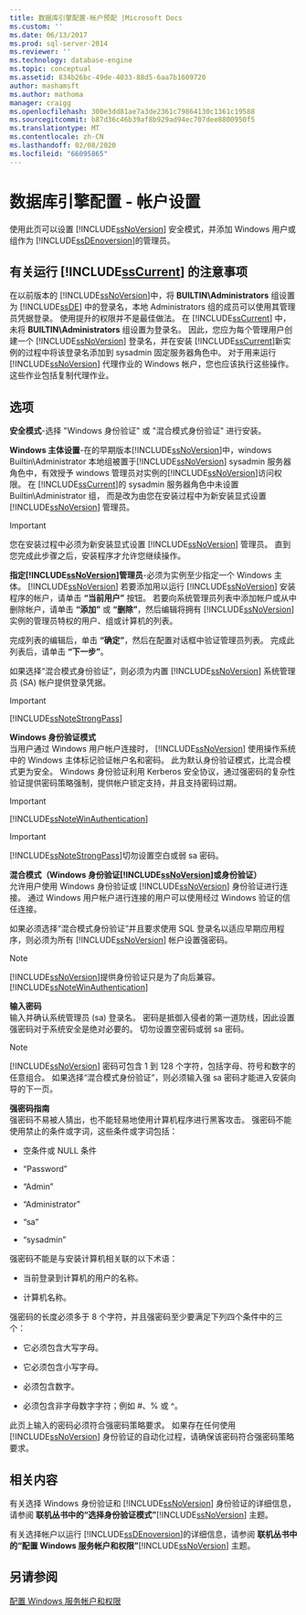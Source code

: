 ```yaml
---
title: 数据库引擎配置-帐户预配 |Microsoft Docs
ms.custom: ''
ms.date: 06/13/2017
ms.prod: sql-server-2014
ms.reviewer: ''
ms.technology: database-engine
ms.topic: conceptual
ms.assetid: 834b26bc-49de-4033-88d5-6aa7b1609720
author: mashamsft
ms.author: mathoma
manager: craigg
ms.openlocfilehash: 300e3dd81ae7a3de2361c79864130c1361c19588
ms.sourcegitcommit: b87d36c46b39af8b929ad94ec707dee8800950f5
ms.translationtype: MT
ms.contentlocale: zh-CN
ms.lasthandoff: 02/08/2020
ms.locfileid: "66095865"
---
```

# <a name="database-engine-configuration---account-provisioning"></a>数据库引擎配置 - 帐户设置
  使用此页可以设置 [!INCLUDE[ssNoVersion](../../includes/ssnoversion-md.md)] 安全模式，并添加 Windows 用户或组作为 [!INCLUDE[ssDEnoversion](../../includes/ssdenoversion-md.md)]的管理员。  
  
## <a name="considerations-for-running-includesscurrentincludessscurrent-mdmd"></a>有关运行 [!INCLUDE[ssCurrent](../../includes/sscurrent-md.md)] 的注意事项  
 在以前版本的 [!INCLUDE[ssNoVersion](../../includes/ssnoversion-md.md)]中，将 **BUILTIN\Administrators** 组设置为 [!INCLUDE[ssDE](../../includes/ssde-md.md)] 中的登录名，本地 Administrators 组的成员可以使用其管理员凭据登录。 使用提升的权限并不是最佳做法。 在 [!INCLUDE[ssCurrent](../../includes/sscurrent-md.md)] 中，未将 **BUILTIN\Administrators** 组设置为登录名。 因此，您应为每个管理用户创建一个 [!INCLUDE[ssNoVersion](../../includes/ssnoversion-md.md)] 登录名，并在安装 [!INCLUDE[ssCurrent](../../includes/sscurrent-md.md)]新实例的过程中将该登录名添加到 sysadmin 固定服务器角色中。 对于用来运行 [!INCLUDE[ssNoVersion](../../includes/ssnoversion-md.md)] 代理作业的 Windows 帐户，您也应该执行这些操作。 这些作业包括复制代理作业。  
  
## <a name="options"></a>选项  
 **安全模式**-选择 "Windows 身份验证" 或 "混合模式身份验证" 进行安装。  
  
 **Windows 主体设置**-在的早期版本[!INCLUDE[ssNoVersion](../../includes/ssnoversion-md.md)]中，windows Builtin\Administrator 本地组被置于[!INCLUDE[ssNoVersion](../../includes/ssnoversion-md.md)] sysadmin 服务器角色中，有效授予 windows 管理员对实例的[!INCLUDE[ssNoVersion](../../includes/ssnoversion-md.md)]访问权限。 在 [!INCLUDE[ssCurrent](../../includes/sscurrent-md.md)]的 sysadmin 服务器角色中未设置 Builtin\Administrator 组， 而是改为由您在安装过程中为新安装显式设置 [!INCLUDE[ssNoVersion](../../includes/ssnoversion-md.md)] 管理员。  
  
> [!IMPORTANT]  
>  您在安装过程中必须为新安装显式设置 [!INCLUDE[ssNoVersion](../../includes/ssnoversion-md.md)] 管理员。 直到您完成此步骤之后，安装程序才允许您继续操作。  
  
 **指定[!INCLUDE[ssNoVersion](../../includes/ssnoversion-md.md)]管理员**-必须为实例至少指定一个 Windows 主体。 [!INCLUDE[ssNoVersion](../../includes/ssnoversion-md.md)] 若要添加用以运行 [!INCLUDE[ssNoVersion](../../includes/ssnoversion-md.md)] 安装程序的帐户，请单击 **“当前用户”** 按钮。 若要向系统管理员列表中添加帐户或从中删除帐户，请单击 **“添加”** 或 **“删除”**，然后编辑将拥有 [!INCLUDE[ssNoVersion](../../includes/ssnoversion-md.md)]实例的管理员特权的用户、组或计算机的列表。  
  
 完成列表的编辑后，单击 **“确定”**，然后在配置对话框中验证管理员列表。 完成此列表后，请单击 **“下一步”**。  
  
 如果选择“混合模式身份验证”，则必须为内置 [!INCLUDE[ssNoVersion](../../includes/ssnoversion-md.md)] 系统管理员 (SA) 帐户提供登录凭据。  
  
> [!IMPORTANT]  
>  [!INCLUDE[ssNoteStrongPass](../../includes/ssnotestrongpass-md.md)]  
  
 **Windows 身份验证模式**  
 当用户通过 Windows 用户帐户连接时， [!INCLUDE[ssNoVersion](../../includes/ssnoversion-md.md)] 使用操作系统中的 Windows 主体标记验证帐户名和密码。 此为默认身份验证模式，比混合模式更为安全。 Windows 身份验证利用 Kerberos 安全协议，通过强密码的复杂性验证提供密码策略强制，提供帐户锁定支持，并且支持密码过期。  
  
> [!IMPORTANT]  
>  [!INCLUDE[ssNoteWinAuthentication](../../includes/ssnotewinauthentication-md.md)]  
  
> [!IMPORTANT]  
>  [!INCLUDE[ssNoteStrongPass](../../includes/ssnotestrongpass-md.md)]切勿设置空白或弱 sa 密码。  
  
 **混合模式（Windows 身份验证[!INCLUDE[ssNoVersion](../../includes/ssnoversion-md.md)]或身份验证）**  
 允许用户使用 Windows 身份验证或 [!INCLUDE[ssNoVersion](../../includes/ssnoversion-md.md)] 身份验证进行连接。 通过 Windows 用户帐户进行连接的用户可以使用经过 Windows 验证的信任连接。  
  
 如果必须选择“混合模式身份验证”并且要求使用 SQL 登录名以适应早期应用程序，则必须为所有 [!INCLUDE[ssNoVersion](../../includes/ssnoversion-md.md)] 帐户设置强密码。  
  
> [!NOTE]  
>  [!INCLUDE[ssNoVersion](../../includes/ssnoversion-md.md)]提供身份验证只是为了向后兼容。 [!INCLUDE[ssNoteWinAuthentication](../../includes/ssnotewinauthentication-md.md)]  
  
 **输入密码**  
 输入并确认系统管理员 (sa) 登录名。 密码是抵御入侵者的第一道防线，因此设置强密码对于系统安全是绝对必要的。 切勿设置空密码或弱 sa 密码。  
  
> [!NOTE]  
>  
  [!INCLUDE[ssNoVersion](../../includes/ssnoversion-md.md)] 密码可包含 1 到 128 个字符，包括字母、符号和数字的任意组合。 如果选择“混合模式身份验证”，则必须输入强 sa 密码才能进入安装向导的下一页。  
  
 **强密码指南**  
 强密码不易被人猜出，也不能轻易地使用计算机程序进行黑客攻击。 强密码不能使用禁止的条件或字词，这些条件或字词包括：  
  
-   空条件或 NULL 条件  
  
-   “Password”  
  
-   “Admin”  
  
-   “Administrator”  
  
-   “sa”  
  
-   “sysadmin”  
  
 强密码不能是与安装计算机相关联的以下术语：  
  
-   当前登录到计算机的用户的名称。  
  
-   计算机名称。  
  
 强密码的长度必须多于 8 个字符，并且强密码至少要满足下列四个条件中的三个：  
  
-   它必须包含大写字母。  
  
-   它必须包含小写字母。  
  
-   必须包含数字。  
  
-   必须包含非字母数字字符；例如 #、% 或 ^。  
  
 此页上输入的密码必须符合强密码策略要求。 如果存在任何使用 [!INCLUDE[ssNoVersion](../../includes/ssnoversion-md.md)] 身份验证的自动化过程，请确保该密码符合强密码策略要求。  
  
## <a name="related-content"></a>相关内容  
 有关选择 Windows 身份验证和 [!INCLUDE[ssNoVersion](../../includes/ssnoversion-md.md)] 身份验证的详细信息，请参阅 **联机丛书中的“选择身份验证模式”**[!INCLUDE[ssNoVersion](../../includes/ssnoversion-md.md)] 主题。  
  
 有关选择帐户以运行 [!INCLUDE[ssDEnoversion](../../includes/ssdenoversion-md.md)]的详细信息，请参阅 **联机丛书中的“配置 Windows 服务帐户和权限”**[!INCLUDE[ssNoVersion](../../includes/ssnoversion-md.md)] 主题。  
  
## <a name="see-also"></a>另请参阅  
 [配置 Windows 服务帐户和权限](../../database-engine/configure-windows/configure-windows-service-accounts-and-permissions.md)  
  
  
